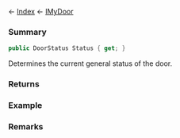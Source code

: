 ← [Index](Api-Index) ← [IMyDoor](Sandbox.ModAPI.Ingame.IMyDoor)

### Summary

```csharp
public DoorStatus Status { get; }
```

Determines the current general status of the door.

### Returns

### Example

### Remarks

